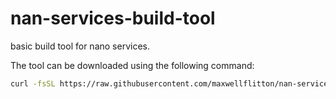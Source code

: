 # nan-services-build-tool

basic build tool for nano services.

The tool can be downloaded using the following command:

```bash
curl -fsSL https://raw.githubusercontent.com/maxwellflitton/nan-services-build-tool/develop/scripts/install.sh | sh
```
